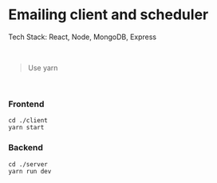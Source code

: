 # Emailing client and scheduler

Tech Stack: React, Node, MongoDB, Express

<br>

> Use yarn

<br>

### Frontend

    cd ./client
    yarn start

### Backend

    cd ./server
    yarn run dev
